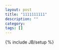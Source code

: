 ```yaml
---
layout: post
title: "1111111111"
description: ""
category: 
tags: []
---
```

{% include JB/setup %}
